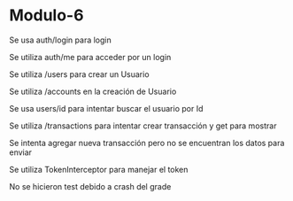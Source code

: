 # Modulo-6
Se usa auth/login para login

Se utiliza auth/me para acceder por un login

Se utiliza /users para crear un Usuario

Se utiliza /accounts en la creación de Usuario

Se usa users/id para intentar buscar el usuario por Id

Se utiliza /transactions para intentar crear transacción y get para mostrar

Se intenta agregar nueva transacción pero no se encuentran los datos para enviar

Se utiliza TokenInterceptor para manejar el token

No se hicieron test debido a crash del grade
